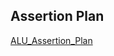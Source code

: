## Assertion Plan  
[ALU_Assertion_Plan]("https://docs.google.com/spreadsheets/d/1C1pp9njyipyZeVY6A-8Ntzeqe4TUIj5z/edit?usp=sharing&ouid=117722964866955774583&rtpof=true&sd=true")
